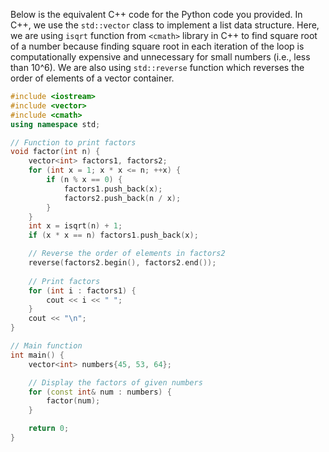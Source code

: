 Below is the equivalent C++ code for the Python code you provided. In C++, we use the `std::vector` class to implement a list data structure. Here, we are using `isqrt` function from `<cmath>` library in C++ to find square root of a number because finding square root in each iteration of the loop is computationally expensive and unnecessary for small numbers (i.e., less than 10^6). We are also using `std::reverse` function which reverses the order of elements of a vector container.
```cpp
#include <iostream>
#include <vector>
#include <cmath>
using namespace std;

// Function to print factors
void factor(int n) {
    vector<int> factors1, factors2;
    for (int x = 1; x * x <= n; ++x) {
        if (n % x == 0) {
            factors1.push_back(x);
            factors2.push_back(n / x);
        }
    }
    int x = isqrt(n) + 1;
    if (x * x == n) factors1.push_back(x);

    // Reverse the order of elements in factors2
    reverse(factors2.begin(), factors2.end());
    
    // Print factors
    for (int i : factors1) {
        cout << i << " ";
    }
    cout << "\n";
}

// Main function
int main() {
    vector<int> numbers{45, 53, 64};

    // Display the factors of given numbers
    for (const int& num : numbers) {
        factor(num);
    }

    return 0;
}
```
